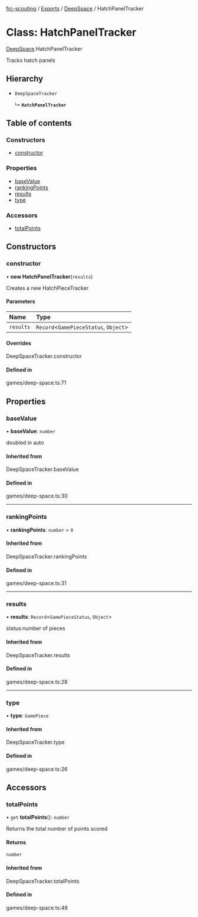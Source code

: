 [frc-scouting](../README.md) / [Exports](../modules.md) / [DeepSpace](../modules/DeepSpace.md) / HatchPanelTracker

# Class: HatchPanelTracker

[DeepSpace](../modules/DeepSpace.md).HatchPanelTracker

Tracks hatch panels

## Hierarchy

- `DeepSpaceTracker`

  ↳ **`HatchPanelTracker`**

## Table of contents

### Constructors

- [constructor](DeepSpace.HatchPanelTracker.md#constructor)

### Properties

- [baseValue](DeepSpace.HatchPanelTracker.md#basevalue)
- [rankingPoints](DeepSpace.HatchPanelTracker.md#rankingpoints)
- [results](DeepSpace.HatchPanelTracker.md#results)
- [type](DeepSpace.HatchPanelTracker.md#type)

### Accessors

- [totalPoints](DeepSpace.HatchPanelTracker.md#totalpoints)

## Constructors

### constructor

• **new HatchPanelTracker**(`results`)

Creates a new HatchPieceTracker

#### Parameters

| Name | Type |
| :------ | :------ |
| `results` | `Record`<`GamePieceStatus`, `Object`\> |

#### Overrides

DeepSpaceTracker.constructor

#### Defined in

games/deep-space.ts:71

## Properties

### baseValue

• **baseValue**: `number`

doubled in auto

#### Inherited from

DeepSpaceTracker.baseValue

#### Defined in

games/deep-space.ts:30

___

### rankingPoints

• **rankingPoints**: `number` = `0`

#### Inherited from

DeepSpaceTracker.rankingPoints

#### Defined in

games/deep-space.ts:31

___

### results

• **results**: `Record`<`GamePieceStatus`, `Object`\>

status:number of pieces

#### Inherited from

DeepSpaceTracker.results

#### Defined in

games/deep-space.ts:28

___

### type

• **type**: `GamePiece`

#### Inherited from

DeepSpaceTracker.type

#### Defined in

games/deep-space.ts:26

## Accessors

### totalPoints

• `get` **totalPoints**(): `number`

Returns the total number of points scored

#### Returns

`number`

#### Inherited from

DeepSpaceTracker.totalPoints

#### Defined in

games/deep-space.ts:48
